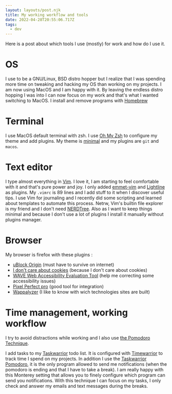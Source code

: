 ```yaml
---
layout: layouts/post.njk
title: My working workflow and tools
date: 2022-04-28T20:55:06.717Z
tags:
  - dev
---
```

Here is a post about which tools I use (mostly) for work and how do I use it.

# OS
I use to be a GNU/Linux, BSD distro hopper but I realize that I was spending more time on tweaking and hacking my OS than working on my projects. I am now using MacOS and I am happy with it. By leaving the endless distro hopping I was into I can now focus on my work and that's what I wanted switching to MacOS.
I install and remove programs with [Homebrew](https://brew.sh/)

# Terminal
I use MacOS default terminal with zsh. I use [Oh My Zsh](https://ohmyz.sh/) to configure my theme and add plugins. My theme is [minimal](https://github.com/ohmyzsh/ohmyzsh/blob/master/themes/minimal.zsh-theme) and my plugins are `git` and `macos`. 

# Text editor
I type almost everything in [Vim](ttps://www.vim.org). I love it, I am starting to feel comfortable with it and that's pure power and joy. I only added [emmet-vim](https://github.com/mattn/emmet-vim) and [Lightline](https://github.com/itchyny/lightline.vim) as plugins. My `.vimrc` is 89 lines and I add stuff to it when I discover useful tips. I use Vim for journaling and I recently did some scripting and learned about templates to automate this process. Netrw, Vim's builtin file explorer is my friend and I don't need [NERDTree](https://github.com/preservim/nerdtree). Also as I want to keep things minimal and because I don't use a lot of plugins I install it manually without plugins manager. 

# Browser
My browser is firefox with these plugins :
- [uBlock Origin](https://ublockorigin.com/) (must have to survive on internet)
- [I don't care about cookies](https://www.i-dont-care-about-cookies.eu/) (because I don't care about cookies)
- [WAVE Web Accessibility Evaluation Tool](https://wave.webaim.org/) (help me correcting some accessibility issues)
- [Pixel Perfect pro](https://addons.mozilla.org/en-US/firefox/addon/pixel-perfect-pro/) (good tool for integration)
- [Wappalyzer](https://www.wappalyzer.com/) (I like to know with wich technologies sites are built)

# Time management, working workflow
I try to avoid distractions while working and I also use [the Pomodoro Technique](https://en.wikipedia.org/wiki/Pomodoro_Technique).

I add tasks to my [Taskwarrior](https://taskwarrior.org/) todo list. It is configured with [Timewarrior](https://timewarrior.net/) to track time I spend on my projects. In addition I use the [Taskwarrior Pomodoro](https://github.com/coddingtonbear/taskwarrior-pomodoro), it is the only program allowed to send me notifications (when the pomodoro is ending and that I have to take a break). I am really happy with this Monterey setting that allows you to finely configure which program can send you notifications. With this technique I can focus on my tasks, I only check and answer my emails and text messages during the breaks.
